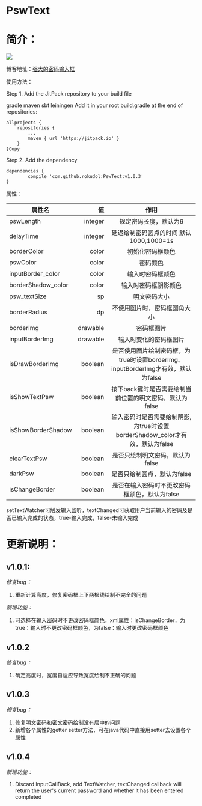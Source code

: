 # PswText
简介：
====
![](/GIF.gif)

博客地址：[强大的密码输入框][1]


使用方法：


Step 1. Add the JitPack repository to your build file

gradle
maven
sbt
leiningen
Add it in your root build.gradle at the end of repositories:

	allprojects {
		repositories {
			...
			maven { url 'https://jitpack.io' }
		}
	}Copy

Step 2. Add the dependency


	dependencies {
	        compile 'com.github.rokudol:PswText:v1.0.3'
	}


属性：



| 属性名             |       值 |                             作用                             |
| ------------------ | -------: | :----------------------------------------------------------: |
| pswLength          |  integer |                    规定密码长度，默认为6                     |
| delayTime          |  integer |           延迟绘制密码圆点的时间 默认1000,1000=1s            |
| borderColor        |    color |                       初始化密码框颜色                       |
| pswColor           |    color |                           密码颜色                           |
| inputBorder_color  |    color |                       输入时密码框颜色                       |
| borderShadow_color |    color |                     输入时密码框阴影颜色                     |
| psw_textSize       |       sp |                         明文密码大小                         |
| borderRadius       |       dp |                 不使用图片时，密码框圆角大小                 |
| borderImg          | drawable |                          密码框图片                          |
| inputBorderImg     | drawable |                    输入时变化的密码框图片                    |
| isDrawBorderImg    |  boolean | 是否使用图片绘制密码框，为true时设置borderImg、inputBorderImg才有效，默认为false |
| isShowTextPsw      |  boolean |   按下back键时是否需要绘制当前位置的明文密码，默认为false    |
| isShowBorderShadow |  boolean | 输入密码时是否需要绘制阴影,为true时设置borderShadow_color才有效，默认为false |
| clearTextPsw       |  boolean |               是否只绘制明文密码，默认为false                |
| darkPsw            |  boolean |                 是否只绘制圆点，默认为false                  |
| isChangeBorder     |  boolean |        是否在输入密码时不更改密码框颜色，默认为false         |

 setTextWatcher可触发输入监听，textChanged可获取用户当前输入的密码及是否已输入完成的状态，true-输入完成，false-未输入完成


更新说明：
======
## v1.0.1:

_修复bug：_ 

1. 重新计算高度，修复密码框上下两根线绘制不完全的问题

_新增功能：_ 

1. 可选择在输入密码时不更改密码框颜色，xml属性：isChangeBorder，为true：输入时不更改密码框颜色，为false：输入时更改密码框颜色

## v1.0.2

_修复bug：_

1. 确定高度时，宽度自适应导致宽度绘制不正确的问题

## v1.0.3

_修复bug：_

1. 修复明文密码和密文密码绘制没有居中的问题
2. 新增各个属性的getter setter方法，可在java代码中直接用setter去设置各个属性

## v1.0.4

_新增功能：_ 
1. Discard InputCallBack, add TextWatcher, textChanged callback will return the user's current password and whether it has been entered completed

  [1]: http://blog.rokudol.cn/%E8%87%AA%E5%AE%9A%E4%B9%89view---%E5%BC%BA%E5%A4%A7%E7%9A%84%E5%AF%86%E7%A0%81%E8%BE%93%E5%85%A5%E6%A1%86.html#more
